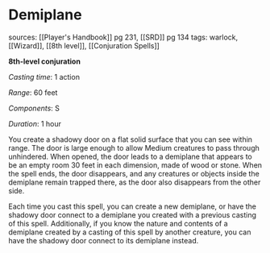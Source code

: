 # Demiplane
sources: [[Player's Handbook]] pg 231, [[SRD]] pg 134
tags: warlock, [[Wizard]], [[8th level]], [[Conjuration Spells]]

**8th-level conjuration**

*Casting time*: 1 action

*Range*: 60 feet

*Components*: S

*Duration*: 1 hour

You create a shadowy door on a flat solid surface that you can see within range. The door is large enough to allow Medium creatures to pass through unhindered. When opened, the door leads to a demiplane that appears to be an empty room 30 feet in each dimension, made of wood or stone. When the spell ends, the door disappears, and any creatures or objects inside the demiplane remain trapped there, as the door also disappears from the other side.

Each time you cast this spell, you can create a new demiplane, or have the shadowy door connect to a demiplane you created with a previous casting of this spell.  Additionally, if you know the nature and contents of a demiplane created by a casting of this spell by another creature, you can have the shadowy door connect to its demiplane instead.
